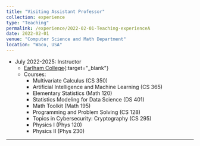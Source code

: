 ```yaml
---
title: "Visiting Assistant Professor"
collection: experience
type: "Teaching"
permalink: /experience/2022-02-01-Teaching-experienceA
date: 2022-02-01
venue: "Computer Science and Math Department"
location: "Waco, USA"
---
```




* July 2022-2025: Instructor
  * [Earlham College](https://www.earlham.edu/){:target="_blank"}
  * Courses: 
    - Multivariate Calculus (CS 350)
    - Artificial Intelligence and Machine Learning (CS 365)
    - Elementary Statistics (Math 120)
    - Statistics Modeling for Data Science (DS 401)
    - Math Toolkit (Math 195)
    - Programming and Problem Solving (CS 128)
    - Topics in Cybersecurity: Cryptography (CS 295)
    - Physics I (Phys 120)
    - Physics II (Phys 230)



---


